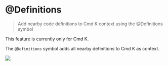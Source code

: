 # @Definitions

> Add nearby code definitions to Cmd K context using the @Definitions symbol

<Info>This feature is currently only for Cmd K.</Info>

The `@Definitions` symbol adds all nearby definitions to Cmd K as context.

<Frame>
  <img src="https://mintlify.s3.us-west-1.amazonaws.com/cursor/images/context/@definitions.png" />
</Frame>
